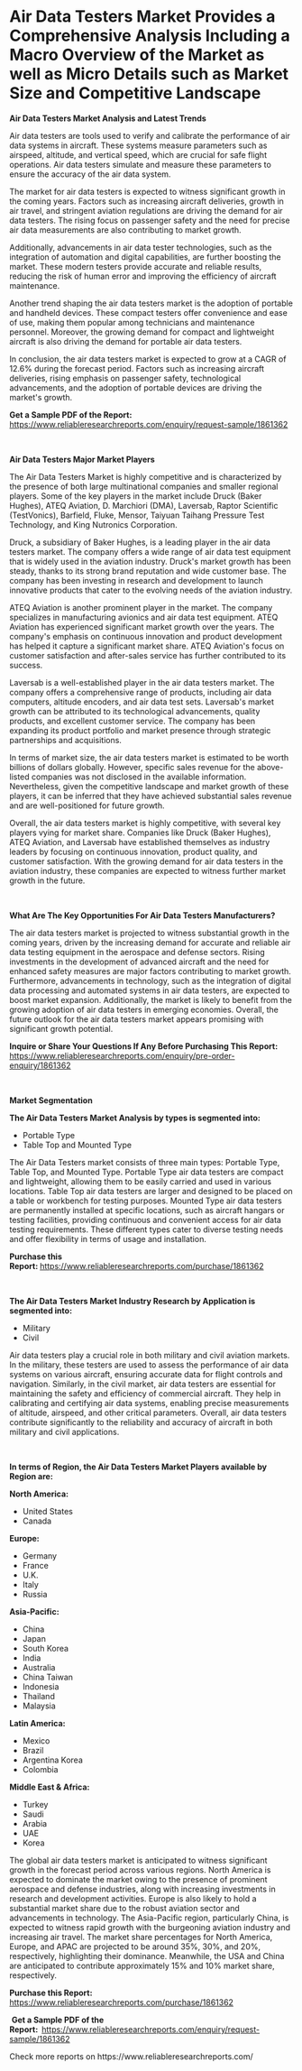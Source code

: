 <p><h1>Air Data Testers Market Provides a Comprehensive Analysis Including a Macro Overview of the Market as well as Micro Details such as Market Size and Competitive Landscape</h1></p><p><strong>Air Data Testers Market Analysis and Latest Trends</strong></p>
<p><p>Air data testers are tools used to verify and calibrate the performance of air data systems in aircraft. These systems measure parameters such as airspeed, altitude, and vertical speed, which are crucial for safe flight operations. Air data testers simulate and measure these parameters to ensure the accuracy of the air data system.</p><p>The market for air data testers is expected to witness significant growth in the coming years. Factors such as increasing aircraft deliveries, growth in air travel, and stringent aviation regulations are driving the demand for air data testers. The rising focus on passenger safety and the need for precise air data measurements are also contributing to market growth.</p><p>Additionally, advancements in air data tester technologies, such as the integration of automation and digital capabilities, are further boosting the market. These modern testers provide accurate and reliable results, reducing the risk of human error and improving the efficiency of aircraft maintenance.</p><p>Another trend shaping the air data testers market is the adoption of portable and handheld devices. These compact testers offer convenience and ease of use, making them popular among technicians and maintenance personnel. Moreover, the growing demand for compact and lightweight aircraft is also driving the demand for portable air data testers.</p><p>In conclusion, the air data testers market is expected to grow at a CAGR of 12.6% during the forecast period. Factors such as increasing aircraft deliveries, rising emphasis on passenger safety, technological advancements, and the adoption of portable devices are driving the market's growth.</p></p>
<p><strong>Get a Sample PDF of the Report:&nbsp;</strong> <a href="https://www.reliableresearchreports.com/enquiry/request-sample/1861362">https://www.reliableresearchreports.com/enquiry/request-sample/1861362</a></p>
<p>&nbsp;</p>
<p><strong>Air Data Testers Major Market Players</strong></p>
<p><p>The Air Data Testers Market is highly competitive and is characterized by the presence of both large multinational companies and smaller regional players. Some of the key players in the market include Druck (Baker Hughes), ATEQ Aviation, D. Marchiori (DMA), Laversab, Raptor Scientific (TestVonics), Barfield, Fluke, Mensor, Taiyuan Taihang Pressure Test Technology, and King Nutronics Corporation.</p><p>Druck, a subsidiary of Baker Hughes, is a leading player in the air data testers market. The company offers a wide range of air data test equipment that is widely used in the aviation industry. Druck's market growth has been steady, thanks to its strong brand reputation and wide customer base. The company has been investing in research and development to launch innovative products that cater to the evolving needs of the aviation industry.</p><p>ATEQ Aviation is another prominent player in the market. The company specializes in manufacturing avionics and air data test equipment. ATEQ Aviation has experienced significant market growth over the years. The company's emphasis on continuous innovation and product development has helped it capture a significant market share. ATEQ Aviation's focus on customer satisfaction and after-sales service has further contributed to its success.</p><p>Laversab is a well-established player in the air data testers market. The company offers a comprehensive range of products, including air data computers, altitude encoders, and air data test sets. Laversab's market growth can be attributed to its technological advancements, quality products, and excellent customer service. The company has been expanding its product portfolio and market presence through strategic partnerships and acquisitions.</p><p>In terms of market size, the air data testers market is estimated to be worth billions of dollars globally. However, specific sales revenue for the above-listed companies was not disclosed in the available information. Nevertheless, given the competitive landscape and market growth of these players, it can be inferred that they have achieved substantial sales revenue and are well-positioned for future growth.</p><p>Overall, the air data testers market is highly competitive, with several key players vying for market share. Companies like Druck (Baker Hughes), ATEQ Aviation, and Laversab have established themselves as industry leaders by focusing on continuous innovation, product quality, and customer satisfaction. With the growing demand for air data testers in the aviation industry, these companies are expected to witness further market growth in the future.</p></p>
<p>&nbsp;</p>
<p><strong>What Are The Key Opportunities For Air Data Testers Manufacturers?</strong></p>
<p><p>The air data testers market is projected to witness substantial growth in the coming years, driven by the increasing demand for accurate and reliable air data testing equipment in the aerospace and defense sectors. Rising investments in the development of advanced aircraft and the need for enhanced safety measures are major factors contributing to market growth. Furthermore, advancements in technology, such as the integration of digital data processing and automated systems in air data testers, are expected to boost market expansion. Additionally, the market is likely to benefit from the growing adoption of air data testers in emerging economies. Overall, the future outlook for the air data testers market appears promising with significant growth potential.</p></p>
<p><strong>Inquire or Share Your Questions If Any Before Purchasing This Report:</strong> <a href="https://www.reliableresearchreports.com/enquiry/pre-order-enquiry/1861362">https://www.reliableresearchreports.com/enquiry/pre-order-enquiry/1861362</a></p>
<p>&nbsp;</p>
<p><strong>Market Segmentation</strong></p>
<p><strong>The Air Data Testers Market Analysis by types is segmented into:</strong></p>
<p><ul><li>Portable Type</li><li>Table Top and Mounted Type</li></ul></p>
<p><p>The Air Data Testers market consists of three main types: Portable Type, Table Top, and Mounted Type. Portable Type air data testers are compact and lightweight, allowing them to be easily carried and used in various locations. Table Top air data testers are larger and designed to be placed on a table or workbench for testing purposes. Mounted Type air data testers are permanently installed at specific locations, such as aircraft hangars or testing facilities, providing continuous and convenient access for air data testing requirements. These different types cater to diverse testing needs and offer flexibility in terms of usage and installation.</p></p>
<p><strong>Purchase this Report:&nbsp;</strong><a href="https://www.reliableresearchreports.com/purchase/1861362">https://www.reliableresearchreports.com/purchase/1861362</a></p>
<p>&nbsp;</p>
<p><strong>The Air Data Testers Market Industry Research by Application is segmented into:</strong></p>
<p><ul><li>Military</li><li>Civil</li></ul></p>
<p><p>Air data testers play a crucial role in both military and civil aviation markets. In the military, these testers are used to assess the performance of air data systems on various aircraft, ensuring accurate data for flight controls and navigation. Similarly, in the civil market, air data testers are essential for maintaining the safety and efficiency of commercial aircraft. They help in calibrating and certifying air data systems, enabling precise measurements of altitude, airspeed, and other critical parameters. Overall, air data testers contribute significantly to the reliability and accuracy of aircraft in both military and civil applications.</p></p>
<p>&nbsp;</p>
<p><strong>In terms of Region, the Air Data Testers Market Players available by Region are:</strong></p>
<p>
    <p> <strong> North America: </strong>
        <ul>
            <li>United States</li>
            <li>Canada</li>
        </ul>
        </p> 
    <p> <strong> Europe: </strong>
        <ul>
            <li>Germany</li>
            <li>France</li>
            <li>U.K.</li>
            <li>Italy</li>
            <li>Russia</li>
        </ul>
        </p> 
    <p> <strong> Asia-Pacific: </strong>
        <ul>
            <li>China</li>
            <li>Japan</li>
            <li>South Korea</li>
            <li>India</li>
            <li>Australia</li>
            <li>China Taiwan</li>
            <li>Indonesia</li>
            <li>Thailand</li>
            <li>Malaysia</li>
        </ul>
        </p> 
    <p> <strong> Latin America: </strong>
        <ul>
            <li>Mexico</li>
            <li>Brazil</li>
            <li>Argentina Korea</li>
            <li>Colombia</li>
        </ul>
        </p> 
    <p> <strong> Middle East & Africa: </strong>
        <ul>
            <li>Turkey</li>
            <li>Saudi</li>
            <li>Arabia</li>
            <li>UAE</li>
            <li>Korea</li>
        </ul>
    </p>
    </p>
<p><p>The global air data testers market is anticipated to witness significant growth in the forecast period across various regions. North America is expected to dominate the market owing to the presence of prominent aerospace and defense industries, along with increasing investments in research and development activities. Europe is also likely to hold a substantial market share due to the robust aviation sector and advancements in technology. The Asia-Pacific region, particularly China, is expected to witness rapid growth with the burgeoning aviation industry and increasing air travel. The market share percentages for North America, Europe, and APAC are projected to be around 35%, 30%, and 20%, respectively, highlighting their dominance. Meanwhile, the USA and China are anticipated to contribute approximately 15% and 10% market share, respectively.</p></p>
<p><strong>Purchase this Report: </strong><a href="https://www.reliableresearchreports.com/purchase/1861362">https://www.reliableresearchreports.com/purchase/1861362</a></p>
<p>&nbsp;<strong>Get a Sample PDF of the Report:&nbsp;&nbsp;</strong><a href="https://www.reliableresearchreports.com/enquiry/request-sample/1861362">https://www.reliableresearchreports.com/enquiry/request-sample/1861362</a></p>
<p><strong></strong></p>
<p>Check more reports on https://www.reliableresearchreports.com/</p>